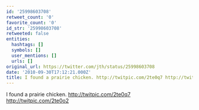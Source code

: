 ```yaml
---
id: '25998603708'
retweet_count: '0'
favorite_count: '0'
id_str: '25998603708'
retweeted: false
entities:
  hashtags: []
  symbols: []
  user_mentions: []
  urls: []
original_url: https://twitter.com/jth/status/25998603708
date: '2010-09-30T17:12:21.000Z'
title: I found a prairie chicken. http://twitpic.com/2te0q7 http://twitpic.com/2te0o2
---
```


I found a prairie chicken. http://twitpic.com/2te0q7 http://twitpic.com/2te0o2